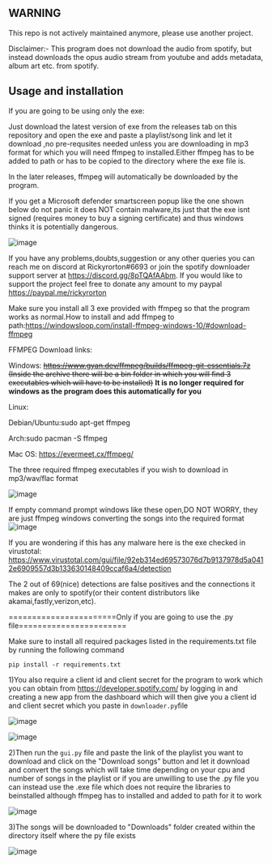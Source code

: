 ## WARNING
This repo is not actively maintained anymore, please use another project.

Disclaimer:- This program does not download the audio from spotify, but instead downloads the opus audio stream from youtube and adds metadata, album art etc. from spotify.

## Usage and installation

If you are going to be using only the exe:

Just download the latest version of exe from the releases tab on this repository and open the exe and paste a playlist/song link and let it download ,no pre-requsites needed unless you are downloading in mp3 format for which you will need ffmpeg to installed.Either ffmpeg has to be added to path or has to be copied to the directory where the exe file is. 

In the later releases, ffmpeg will automatically be downloaded by the program.

If you get a Microsoft defender smartscreen popup like the one shown below do not panic it does NOT contain malware,its just that the exe isnt signed (requires money to buy a signing certificate) and thus windows thinks it is potentially dangerous.

![image](https://user-images.githubusercontent.com/74890659/173220425-ea7b3e77-b798-4cef-ac9f-e3cab624f60d.png)

If you have any problems,doubts,suggestion or any other queries you can reach me on discord at Rickyrorton#6693 or
join the spotify downloader support server at https://discord.gg/8pTQAfAAbm. If you would like to support the project
feel free to donate any amount to my paypal https://paypal.me/rickyrorton

Make sure you install all 3 exe provided with ffmpeg so that the program works as normal.How to install and add ffmpeg to path:https://windowsloop.com/install-ffmpeg-windows-10/#download-ffmpeg

FFMPEG Download links:

Windows: ~~https://www.gyan.dev/ffmpeg/builds/ffmpeg-git-essentials.7z (Inside the archive there will be a bin folder in which you will find 3 executables which will have to be installed)~~ **It is no longer required for windows as the program does this automatically for you**

Linux:

  Debian/Ubuntu:sudo apt-get ffmpeg
  
  Arch:sudo pacman -S ffmpeg

Mac OS: https://evermeet.cx/ffmpeg/

The three required ffmpeg executables if you wish to download in mp3/wav/flac format

![image](https://user-images.githubusercontent.com/74890659/154211073-fc63a638-789a-489f-883d-0b887176b620.png)

If empty command prompt windows like these open,DO NOT WORRY, they are just ffmpeg windows converting the songs into the required format
![image](https://user-images.githubusercontent.com/74890659/175237409-728525e3-e39e-4d3a-8d16-db73d83cf1e5.png)



If you are wondering if this has any malware here is the exe checked in virustotal: https://www.virustotal.com/gui/file/92eb314ed69573076d7b9137978d5a0412e6909557d3b133630148409ccaf6a4/detection

The 2 out of 69(nice) detections are false positives and the connections it makes are only to spotify(or their content distributors like akamai,fastly,verizon,etc).

=======================Only if you are going to use the .py file=======================

Make sure to install all required packages listed in the requirements.txt file by running the following command

```pip install -r requirements.txt```

1)You also require a client id and client secret for the program to work which you can obtain from https://developer.spotify.com/ 
by logging in and creating a new app from the dashboard which will then give you a client id and client secret 
which you paste in ```downloader.py```file 

![image](https://user-images.githubusercontent.com/74890659/130178928-61802ff8-c549-4509-b055-5c96a440e34d.png)

![image](https://user-images.githubusercontent.com/74890659/130178984-0243cc2a-d180-45c9-b132-0d1783feabc3.png)

2)Then run the ```gui.py``` file and paste the link of the playlist you want to download and click on 
the "Download songs" button and let it download and convert the songs which will take time depending 
on your cpu and number of songs in the playlist or if you are unwilling to use the .py file you can 
instead use the .exe file which does not require the libraries to beinstalled although ffmpeg has to 
installed and added to path for it to work

![image](https://user-images.githubusercontent.com/74890659/150334965-049446e5-8daa-4b65-8213-dcf2bb9247ff.png)

3)The songs will be downloaded to "Downloads" folder created within the directory itself where the py file exists

![image](https://user-images.githubusercontent.com/74890659/154210788-51e600d5-a0f9-477a-a958-a6dfbd7aa669.png)
